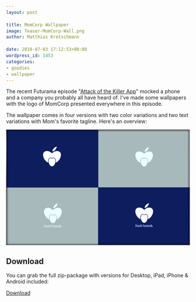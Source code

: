 ```yaml
---
layout: post

title: MomCorp Wallpaper
image: Teaser-MomCorp-Wall.png
author: Matthias Kretschmann

date: 2010-07-03 17:12:53+00:00
wordpress_id: 1453
categories:
- goodies
- wallpaper
---
```


The recent Futurama episode "[Attack of the Killer App](http://en.wikipedia.org/wiki/Attack_of_the_Killer_App)" mocked a phone and a company you probably all have heard of. I've made some wallpapers with the logo of MomCorp presented everywhere in this episode. 

The wallpaper comes in four versions with two color variations and two text variations with Mom's favorite tagline. Here's an overview:

![MomCorp-Walls-Overview](/media/MomCorp-Walls-Overview.png)

## Download

You can grab the full zip-package with versions for Desktop, iPad, iPhone & Android included:

<a class="btn btn-primary icon-download-alt" href="/media/momcorp_wall_by_kremalicious.zip">Download</a>

